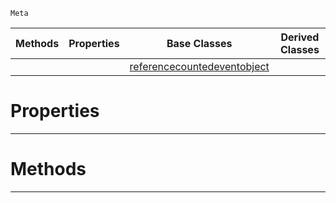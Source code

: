  `Meta`

|Methods|Properties|Base Classes|Derived Classes|
|---|---|---|---|
| | |[referencecountedeventobject](https://github.com/ZilchEngine/ZilchDocs/blob/master/code_reference/class_reference/referencecountedeventobject.md)| |


 #  Properties


---  
 #  Methods


---  
 

 